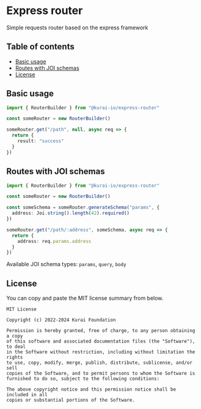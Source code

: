 # Express router

Simple requests router based on the express framework

## Table of contents

- [Basic usage](#basic-usage)
- [Routes with JOI schemas](#routes-with-joi-schemas)
- [License](#license)

## Basic usage

```ts
import { RouterBuilder } from "@kurai-io/express-router"

const someRouter = new RouterBuilder()

someRouter.get("/path", null, async req => {
  return {
    result: "success"
  }
})
```

## Routes with JOI schemas

```ts
import { RouterBuilder } from "@kurai-io/express-router"

const someRouter = new RouterBuilder()

const someSchema = someRouter.generateSchema("params", {
  address: Joi.string().length(42).required()
})

someRouter.get("/path/:address", someSchema, async req => {
  return {
    address: req.params.address
  }
})
```

Available JOI schema types: `params`, `query`, `body`

## License

You can copy and paste the MIT license summary from below.

```text
MIT License

Copyright (c) 2022-2024 Kurai Foundation

Permission is hereby granted, free of charge, to any person obtaining a copy
of this software and associated documentation files (the "Software"), to deal
in the Software without restriction, including without limitation the rights
to use, copy, modify, merge, publish, distribute, sublicense, and/or sell
copies of the Software, and to permit persons to whom the Software is
furnished to do so, subject to the following conditions:

The above copyright notice and this permission notice shall be included in all
copies or substantial portions of the Software.
```
